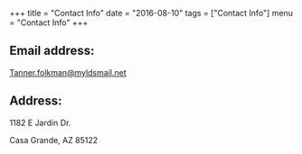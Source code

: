 +++
title = "Contact Info"
date = "2016-08-10"
tags = ["Contact Info"]
menu = "Contact Info"
+++

## Email address:

Tanner.folkman@myldsmail.net

## Address:

1182 E Jardin Dr.

Casa Grande, AZ 85122